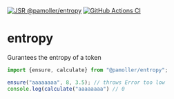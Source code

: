 [![JSR @pamoller/entropy](https://jsr.io/badges/@pamoller/entropy)](https://jsr.io/@pamoller/entropy)
[![GitHub Actions CI](https://github.com/pamoller/entorpy/workflows/ci/badge.svg)](https://github.com/pamoller/entropy/actions/workflows/ci.yml)
# entropy

Gurantees the entropy of a token

````typescript
import {ensure, calculate} from "@pamoller/entropy";

ensure("aaaaaaaa", 8, 3.5); // throws Error too low
console.log(calculate("aaaaaaaa") // 0
````